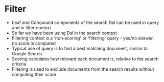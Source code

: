 # Filter #

* Leaf and Compound components of the search Dsl can be used in query and in filter context
* So far we have been using Dsl in the search context
* Filtering context is a 'non-scoring' or 'filtering' query - yes/no answer, no score is computed
* Typical use of query is to find a best matching document, similar to Google Search
* Scoring calculates how relevant each document is, relative to the search criteria
* Filtering is used to exclude documents from the search results without computing their score